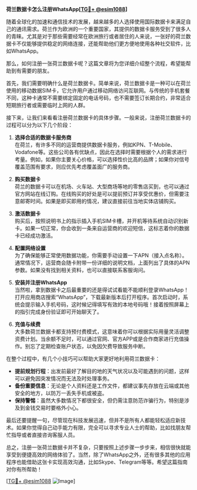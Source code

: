 **荷兰数据卡怎么注册WhatsApp[[TG💪+ @esim1088](https://t.me/s/esim1088)]**

随着全球化的加速和通信技术的发展，越来越多的人选择使用国际数据卡来满足自己的通讯需求。荷兰作为欧洲的一个重要国家，其提供的数据卡服务受到了很多人的青睐。尤其是对于那些需要经常在欧洲旅行或者居住的人来说，一张好的荷兰数据卡不仅能够提供稳定的网络连接，还能帮助他们更方便地使用各种社交软件，比如WhatsApp。

那么，如何注册一张荷兰数据卡呢？这篇文章将为您详细介绍整个流程，希望能帮助到有需要的朋友。

首先，我们需要明确什么是荷兰数据卡。简单来说，荷兰数据卡是一种可以在荷兰使用的移动数据SIM卡，它允许用户通过移动网络访问互联网。与传统的手机套餐不同，这种卡通常不需要绑定固定的电话号码，也不需要签订长期合约，非常适合短期旅行者或需要临时上网的人群。

接下来，让我们来看看注册荷兰数据卡的具体步骤。一般来说，注册荷兰数据卡的过程可以分为以下几个阶段：

1. **选择合适的数据卡服务商**  
   在荷兰，有许多不同的运营商提供数据卡服务，例如KPN、T-Mobile、Vodafone等。这些公司各有优缺点，因此在选择时需要根据个人的需求进行考量。例如，如果你主要关心价格，可以选择性价比高的品牌；如果你对信号覆盖范围有要求，则应优先考虑覆盖面广的服务商。

2. **购买数据卡**  
   荷兰的数据卡可以在机场、火车站、大型商场等地的零售店买到，也可以通过官方网站在线订购。在线购买的好处是可以提前预订并享受优惠价，但需要注意邮寄时间。如果是即买即用的情况，建议直接前往当地实体店铺购买。

3. **激活数据卡**  
   购买后，按照说明书上的指示插入手机SIM卡槽，并开机等待系统自动识别新卡。如果一切正常，你会收到一条来自运营商的欢迎短信，这标志着你的数据卡已经成功激活。

4. **配置网络设置**  
   为了确保能够正常使用数据功能，你需要手动设置一下APN（接入点名称）。通常情况下，运营商会随卡附带一份详细的说明文档，上面列出了具体的APN参数。如果没有找到相关资料，也可以直接联系客服询问。

5. **安装并注册WhatsApp**  
   当然啦，拿到数据卡之后最重要的还是得试试看能不能顺利登录WhatsApp！打开应用商店搜索“WhatsApp”，下载最新版本后打开程序。首次启动时，系统会提示输入手机号码，这时候记得填写有效的本地号码哦！接着按照屏幕上的指引完成身份验证即可开始聊天了。

6. **充值与续费**  
   大多数荷兰数据卡都支持预付费模式，这意味着你可以根据实际用量灵活调整资费计划。当余额不足时，可以通过官网、官方APP或是合作商家进行充值操作。别忘了定期检查账户状态，以免因欠费导致服务中断。

在整个过程中，有几个小技巧可以帮助大家更好地利用荷兰数据卡：

- **提前规划行程**：出发前最好了解目的地的天气状况以及可能遇到的问题，这样可以避免因突发情况而无法及时处理事务。
- **备份重要信息**：无论是个人资料还是工作文件，都建议事先存放在云端或其他安全的地方，以防万一丢失手机或被盗。
- **保持警惕**：虽然大多数情况下都很安全，但仍需注意防范诈骗行为，特别是涉及到金钱交易时要格外小心。

最后还要提醒一句，尽管现在科技发展迅速，但并不是所有人都能轻松适应新技术。如果你觉得自己动手能力有限，完全可以寻求专业人士的帮助，比如找朋友帮忙指导或者直接咨询客服人员。

总之，注册一张荷兰数据卡并不复杂，只要按照上述步骤一步步来，相信很快就能享受到便捷高效的网络体验了。当然，除了WhatsApp之外，还有很多其他的应用程序也能借助这张卡实现高效沟通，比如Skype、Telegram等等。希望这篇指南对你有所帮助！

[[TG💪+ @esim1088](https://t.me/s/esim1088) ![Image](https://i.postimg.cc/4NQfJmqS/Snipaste-2025-05-13-00-14-12.png)]